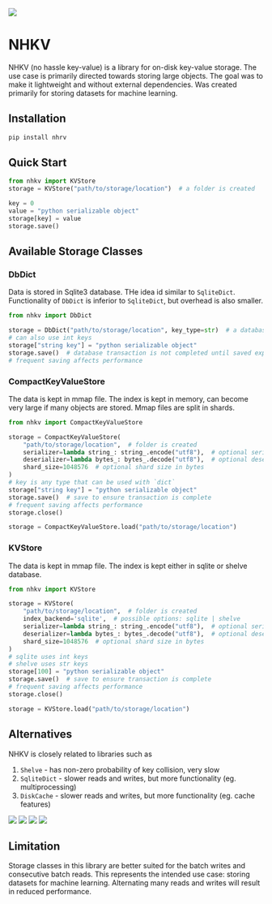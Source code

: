 ![](https://github.com/VitalyRomanov/nhkv/actions/workflows/run-tests.yaml/badge.svg)

# NHKV

NHKV (no hassle key-value) is a library for on-disk key-value storage. The use case is primarily directed towards storing large objects. The goal was to make it lightweight and without external dependencies. Was created primarily for storing datasets for machine learning.

## Installation

```bash
pip install nhrv
```

## Quick Start

```python
from nhkv import KVStore
storage = KVStore("path/to/storage/location")  # a folder is created

key = 0
value = "python serializable object"
storage[key] = value
storage.save()
```

## Available Storage Classes

### DbDict
Data is stored in Sqlite3 database. THe idea id similar to `SqliteDict`. Functionality of `DbDict` is inferior to `SqliteDict`, but overhead is also smaller. 

```python
from nhkv import DbDict

storage = DbDict("path/to/storage/location", key_type=str)  # a database file is created
# can also use int keys
storage["string key"] = "python serializable object"
storage.save()  # database transaction is not completed until saved explicitly
# frequent saving affects performance
```

### CompactKeyValueStore
The data is kept in mmap file. The index is kept in memory, can become very large if many objects are stored. Mmap files are split in shards.  

```python
from nhkv import CompactKeyValueStore

storage = CompactKeyValueStore(
    "path/to/storage/location",  # folder is created
    serializer=lambda string_: string_.encode("utf8"),  # optional serializer
    deserializer=lambda bytes_: bytes_.decode("utf8"),  # optional deserializer
    shard_size=1048576  # optional shard size in bytes
)  
# key is any type that can be used with `dict`
storage["string key"] = "python serializable object"
storage.save()  # save to ensure transaction is complete
# frequent saving affects performance
storage.close()

storage = CompactKeyValueStore.load("path/to/storage/location")
```

### KVStore
The data is kept in mmap file. The index is kept either in sqlite or shelve database.  

```python
from nhkv import KVStore

storage = KVStore(
    "path/to/storage/location",  # folder is created
    index_backend='sqlite',  # possible options: sqlite | shelve 
    serializer=lambda string_: string_.encode("utf8"),  # optional serializer
    deserializer=lambda bytes_: bytes_.decode("utf8"),  # optional deserializer
    shard_size=1048576  # optional shard size in bytes
)  
# sqlite uses int keys
# shelve uses str keys
storage[100] = "python serializable object"
storage.save()  # save to ensure transaction is complete
# frequent saving affects performance
storage.close()

storage = KVStore.load("path/to/storage/location")
```

## Alternatives

NHKV is closely related to libraries such as 
1. `Shelve` - has non-zero probability of key collision, very slow
2. `SqliteDict` - slower reads and writes, but more functionality (eg. multiprocessing)
3. `DiskCache` - slower reads and writes, but more functionality (eg. cache features)

![](https://www.dropbox.com/s/v8cr3o64x8tohp6/write_time_vs_dataset_size.png?dl=1)
![](https://www.dropbox.com/s/ukcnbgymj49szhd/write_time_vs_entry_size.png?dl=1)
![](https://www.dropbox.com/s/ch2j0ilijoexa3p/read_time_vs_dataset_size.png?dl=1)
![](https://www.dropbox.com/s/n573ab0r9luaf0v/read_time_vs_entry_size.png?dl=1)

## Limitation

Storage classes in this library are better suited for the batch writes and consecutive batch reads. This represents the intended use case: storing datasets for machine learning. Alternating many reads and writes will result in reduced performance.
